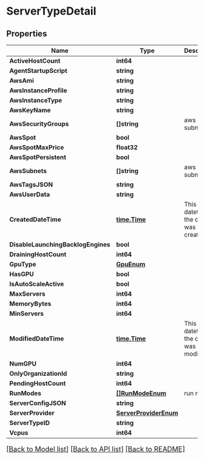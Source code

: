 # ServerTypeDetail

## Properties

Name | Type | Description | Notes
------------ | ------------- | ------------- | -------------
**ActiveHostCount** | **int64** |  | [optional] 
**AgentStartupScript** | **string** |  | [optional] 
**AwsAmi** | **string** |  | [optional] 
**AwsInstanceProfile** | **string** |  | [optional] 
**AwsInstanceType** | **string** |  | [optional] 
**AwsKeyName** | **string** |  | [optional] 
**AwsSecurityGroups** | **[]string** | aws subnets | [optional] 
**AwsSpot** | **bool** |  | [optional] 
**AwsSpotMaxPrice** | **float32** |  | [optional] 
**AwsSpotPersistent** | **bool** |  | [optional] 
**AwsSubnets** | **[]string** | aws subnets | [optional] 
**AwsTagsJSON** | **string** |  | [optional] 
**AwsUserData** | **string** |  | [optional] 
**CreatedDateTime** | [**time.Time**](time.Time.md) | This is the datetime the core was created | [optional] 
**DisableLaunchingBacklogEngines** | **bool** |  | [optional] 
**DrainingHostCount** | **int64** |  | [optional] 
**GpuType** | [**GpuEnum**](GPUEnum.md) |  | [optional] 
**HasGPU** | **bool** |  | [optional] 
**IsAutoScaleActive** | **bool** |  | [optional] 
**MaxServers** | **int64** |  | [optional] 
**MemoryBytes** | **int64** |  | [optional] 
**MinServers** | **int64** |  | [optional] 
**ModifiedDateTime** | [**time.Time**](time.Time.md) | This is the datetime the core was last modified. | [optional] 
**NumGPU** | **int64** |  | [optional] 
**OnlyOrganizationId** | **string** |  | [optional] 
**PendingHostCount** | **int64** |  | [optional] 
**RunModes** | [**[]RunModeEnum**](RunModeEnum.md) | run modes | [optional] 
**ServerConfigJSON** | **string** |  | [optional] 
**ServerProvider** | [**ServerProviderEnum**](ServerProviderEnum.md) |  | [optional] 
**ServerTypeID** | **string** |  | [optional] 
**Vcpus** | **int64** |  | [optional] 

[[Back to Model list]](../README.md#documentation-for-models) [[Back to API list]](../README.md#documentation-for-api-endpoints) [[Back to README]](../README.md)

<style>
     p, ul, ol, li { font-size: 18px !important;}
</style>


